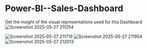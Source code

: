 # Power-BI--Sales-Dashboard
Get the insight of the visual representations used for this Dashboard
![Screenshot 2025-05-27 211254](https://github.com/user-attachments/assets/e41412df-f6c0-4c92-9b77-94a896a5e01a)

![Screenshot 2025-05-27 211719](https://github.com/user-attachments/assets/21898bf0-3937-46d6-9b10-fdebe0475b0c)
![Screenshot 2025-05-27 211954](https://github.com/user-attachments/assets/00c14524-c4c4-4eef-a517-cbbaa49b908d)
![Screenshot 2025-05-27 212013](https://github.com/user-attachments/assets/e25b1116-3686-4423-a782-e7dc7f4e3af4)

